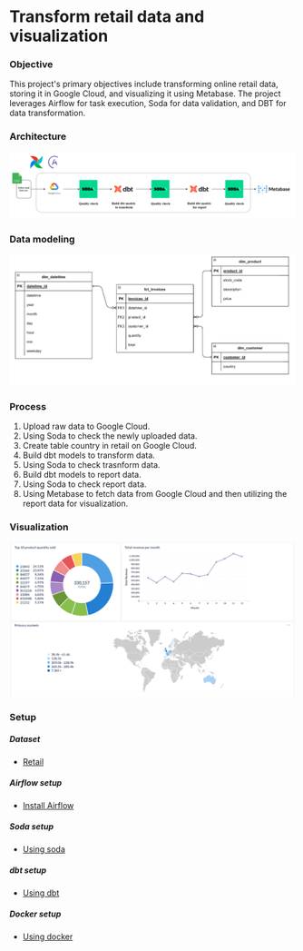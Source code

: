 # Transform retail data and visualization

### Objective

This project's primary objectives include transforming online retail data, storing it in Google Cloud, and visualizing it using Metabase. The project leverages Airflow for task execution, Soda for data validation, and DBT for data transformation.

### Architecture

![Architecture](Picture/Architecture.png)

### Data modeling

![Data_modeling](Picture/Data_modeling.png)

### Process

1. Upload raw data to Google Cloud.
2. Using Soda to check the newly uploaded data.
3. Create table country in retail on Google Cloud.
4. Build dbt models to transform data.
5. Using Soda to check trasnform data.
6. Build dbt models to report data.
7. Using Soda to check report data.
8. Using Metabase to fetch data from Google Cloud and then utilizing the report data for visualization.

### Visualization

![Visualization](Picture/Visualization.png)

### Setup

##### Dataset

- [Retail](https://www.kaggle.com/datasets/tunguz/online-retail)

##### Airflow setup

- [Install Airflow](https://docs.astronomer.io/astro/cli/install-cli)

##### Soda setup

- [Using soda](https://github.com/ddooxhuy09/Transform_retail_data_and_visualization/include/soda)

##### dbt setup

- [Using dbt](https://github.com/ddooxhuy09/Transform_retail_data_and_visualization/include/dbt)

##### Docker setup

- [Using docker](Dockerfile)

